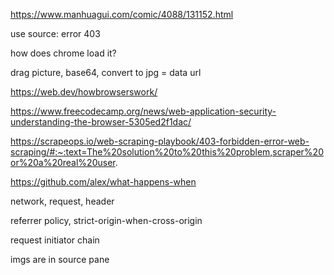 https://www.manhuagui.com/comic/4088/131152.html

use source: error 403

how does chrome load it?

drag picture, base64, convert to jpg = data url

https://web.dev/howbrowserswork/

https://www.freecodecamp.org/news/web-application-security-understanding-the-browser-5305ed2f1dac/

https://scrapeops.io/web-scraping-playbook/403-forbidden-error-web-scraping/#:~:text=The%20solution%20to%20this%20problem,scraper%20or%20a%20real%20user.

https://github.com/alex/what-happens-when

network, request, header

referrer policy, strict-origin-when-cross-origin

request initiator chain

imgs are in source pane

